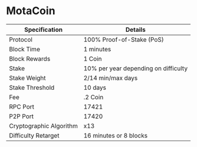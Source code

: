 <h1>MotaCoin</h1>


| Specification  | Details |
| ------------- | ------------- |
| Protocol  | 100% Proof-of-Stake (PoS)  |
| Block Time  | 1 minutes |
| Block Rewards  | 1 Coin  |
| Stake  | 10% per year depending on difficulty  |
| Stake Weight | 2/14 min/max days |
| Stake Threshold | 10 days |
| Fee | .2 Coin |
| RPC Port  | 17421  |  TestNet: 26001
| P2P Port | 17420 |  TestNet: 2256
| Cryptographic Algorithm  | x13  |
| Difficulty Retarget  | 16 minutes or 8 blocks |
